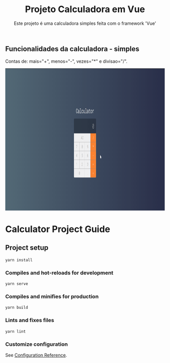 <h1 align="center">
  Projeto Calculadora em Vue
</h1>
<p align="center">
  Este projeto é uma calculadora simples feita com o framework 'Vue'
</p>
<br>

## Funcionalidades da calculadora - simples
<p>
  Contas de: mais="+", menos="-", vezes="*" e divisao="/".
</p>
<div align="center">
  <img src="./gifs/calculator.gif" height="450">
</div>


# Calculator Project Guide

## Project setup
```
yarn install
```

### Compiles and hot-reloads for development
```
yarn serve
```

### Compiles and minifies for production
```
yarn build
```

### Lints and fixes files
```
yarn lint
```

### Customize configuration
See [Configuration Reference](https://cli.vuejs.org/config/).
